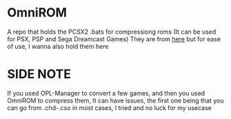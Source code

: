# OmniROM
A repo that holds the PCSX2 .bats for compressiong roms (It can be used for PSX, PSP and Sega Dreamcast Games)
They are from [here](https://u.pcloud.link/publink/show?code=kZDH81kZHH9txOzWRSfidhxYhMviSYe30lW7#/filemanager?folder=5430730234) but for ease of use, I wanna also hold them here


# SIDE NOTE

If you used OPL-Manager to convert a few games, and then you used OmniROM to compress them, It can have issues, the first one being that you can go from .chd-.cso in most cases, I tried and no luck for my usecase
